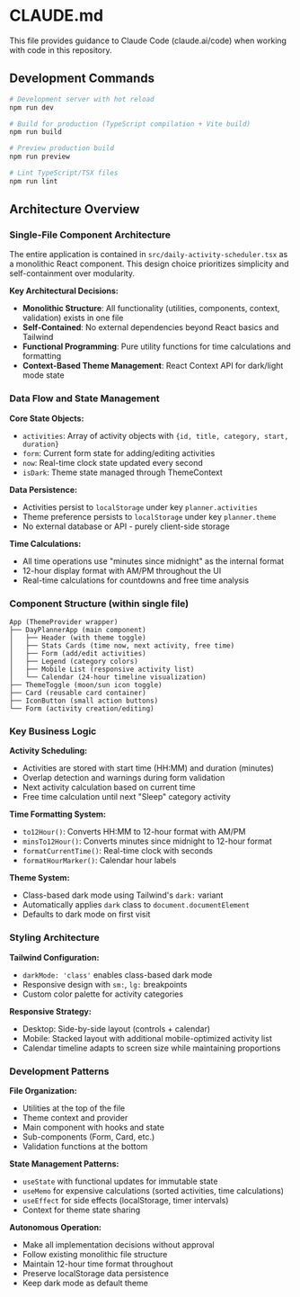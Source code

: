 # CLAUDE.md

This file provides guidance to Claude Code (claude.ai/code) when working with code in this repository.

## Development Commands

```bash
# Development server with hot reload
npm run dev

# Build for production (TypeScript compilation + Vite build)
npm run build

# Preview production build
npm run preview

# Lint TypeScript/TSX files
npm run lint
```

## Architecture Overview

### Single-File Component Architecture
The entire application is contained in `src/daily-activity-scheduler.tsx` as a monolithic React component. This design choice prioritizes simplicity and self-containment over modularity.

**Key Architectural Decisions:**
- **Monolithic Structure**: All functionality (utilities, components, context, validation) exists in one file
- **Self-Contained**: No external dependencies beyond React basics and Tailwind
- **Functional Programming**: Pure utility functions for time calculations and formatting
- **Context-Based Theme Management**: React Context API for dark/light mode state

### Data Flow and State Management

**Core State Objects:**
- `activities`: Array of activity objects with `{id, title, category, start, duration}`
- `form`: Current form state for adding/editing activities
- `now`: Real-time clock state updated every second
- `isDark`: Theme state managed through ThemeContext

**Data Persistence:**
- Activities persist to `localStorage` under key `planner.activities`
- Theme preference persists to `localStorage` under key `planner.theme`
- No external database or API - purely client-side storage

**Time Calculations:**
- All time operations use "minutes since midnight" as the internal format
- 12-hour display format with AM/PM throughout the UI
- Real-time calculations for countdowns and free time analysis

### Component Structure (within single file)

```
App (ThemeProvider wrapper)
├── DayPlannerApp (main component)
│   ├── Header (with theme toggle)
│   ├── Stats Cards (time now, next activity, free time)
│   ├── Form (add/edit activities)
│   ├── Legend (category colors)
│   ├── Mobile List (responsive activity list)
│   └── Calendar (24-hour timeline visualization)
├── ThemeToggle (moon/sun icon toggle)
├── Card (reusable card container)
├── IconButton (small action buttons)
└── Form (activity creation/editing)
```

### Key Business Logic

**Activity Scheduling:**
- Activities are stored with start time (HH:MM) and duration (minutes)
- Overlap detection and warnings during form validation
- Next activity calculation based on current time
- Free time calculation until next "Sleep" category activity

**Time Formatting System:**
- `to12Hour()`: Converts HH:MM to 12-hour format with AM/PM
- `minsTo12Hour()`: Converts minutes since midnight to 12-hour format
- `formatCurrentTime()`: Real-time clock with seconds
- `formatHourMarker()`: Calendar hour labels

**Theme System:**
- Class-based dark mode using Tailwind's `dark:` variant
- Automatically applies `dark` class to `document.documentElement`
- Defaults to dark mode on first visit

### Styling Architecture

**Tailwind Configuration:**
- `darkMode: 'class'` enables class-based dark mode
- Responsive design with `sm:`, `lg:` breakpoints
- Custom color palette for activity categories

**Responsive Strategy:**
- Desktop: Side-by-side layout (controls + calendar)
- Mobile: Stacked layout with additional mobile-optimized activity list
- Calendar timeline adapts to screen size while maintaining proportions

### Development Patterns

**File Organization:**
- Utilities at the top of the file
- Theme context and provider
- Main component with hooks and state
- Sub-components (Form, Card, etc.)
- Validation functions at the bottom

**State Management Patterns:**
- `useState` with functional updates for immutable state
- `useMemo` for expensive calculations (sorted activities, time calculations)
- `useEffect` for side effects (localStorage, timer intervals)
- Context for theme state sharing

**Autonomous Operation:**
- Make all implementation decisions without approval
- Follow existing monolithic file structure
- Maintain 12-hour time format throughout
- Preserve localStorage data persistence
- Keep dark mode as default theme
